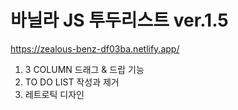 # 바닐라 JS 투두리스트 ver.1.5

https://zealous-benz-df03ba.netlify.app/

1. 3 COLUMN 드래그 & 드랍 기능
2. TO DO LIST 작성과 제거
3. 레트로틱 디자인
